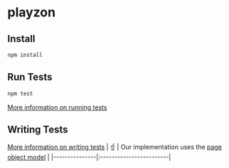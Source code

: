 # playzon

## Install
```bash
npm install
```

## Run Tests
```bash
npm test
```
[More information on running tests](https://playwright.dev/docs/running-tests)

## Writing Tests
[More information on writing tests](https://playwright.dev/docs/writing-tests)
| :point_up:    | Our implementation uses the [page object model](https://playwright.dev/docs/pom#implementation) |
|---------------|:------------------------|
